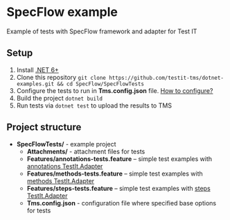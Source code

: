 # SpecFlow example

Example of tests with SpecFlow framework and adapter for Test IT

## Setup

1. Install [.NET 6+](https://learn.microsoft.com/ru-ru/dotnet/core/install/windows?tabs=net70)
2. Clone this repository `git clone https://github.com/testit-tms/dotnet-examples.git && cd SpecFlow/SpecFlowTests`
3. Configure the tests to run in **Tms.config.json**
   file. [How to configure?](https://github.com/testit-tms/adapters-dotnet/tree/main/Tms.Adapter#configuration)
4. Build the project `dotnet build`
5. Run tests via `dotnet test` to upload the results to TMS

## Project structure

* **SpecFlowTests/** - example project
    * **Attachments/** - attachment files for tests
    * **Features/annotations-tests.feature** – simple test examples
      with [annotations TestIt.Adapter](https://github.com/testit-tms/adapters-dotnet/tree/main/Tms.Adapter#attributes)
    * **Features/methods-tests.feature** – simple test examples
      with [methods TestIt.Adapter](https://github.com/testit-tms/adapters-dotnet/tree/main/Tms.Adapter#attributes)
    * **Features/steps-tests.feature** – simple test examples
      with [steps TestIt.Adapter](https://github.com/testit-tms/adapters-dotnet/tree/main/Tms.Adapter#attributes)
    * **Tms.config.json** - configuration file where specified base options for tests

